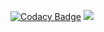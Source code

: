 [![Codacy Badge](https://api.codacy.com/project/badge/Grade/c7e4e527a4fd4a07864991dc77b1e05f)](https://www.codacy.com/app/me_158/kenleyar.ai?utm_source=github.com&utm_medium=referral&utm_content=KenleyArai/kenleyar.ai&utm_campaign=Badge_Grade) ![](https://travis-ci.com/KenleyArai/kenleyar.ai.svg?branch=develop)
